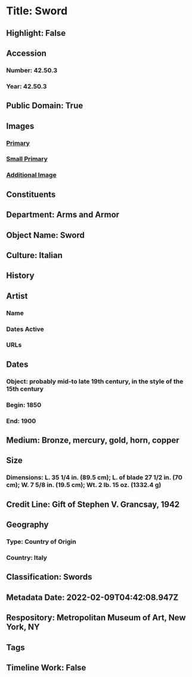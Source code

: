 # Title: Sword
## Highlight: False
## Accession
### Number: 42.50.3
### Year: 42.50.3
## Public Domain: True
## Images
### [Primary](https://images.metmuseum.org/CRDImages/aa/original/LC-42_50_3-002.jpg)
### [Small Primary](https://images.metmuseum.org/CRDImages/aa/web-large/LC-42_50_3-002.jpg)
### [Additional Image](https://images.metmuseum.org/CRDImages/aa/original/LC-42_50_3-003.jpg)
## Constituents
## Department: Arms and Armor
## Object Name: Sword
## Culture: Italian
## History
## Artist
### Name
### Dates Active
### URLs
## Dates
### Object: probably mid-to late 19th century, in the style of the 15th century
### Begin: 1850
### End: 1900
## Medium: Bronze, mercury, gold, horn, copper
## Size
### Dimensions: L. 35 1/4 in. (89.5 cm); L. of blade 27 1/2 in. (70 cm); W. 7 5/8 in. (19.5 cm); Wt. 2 lb. 15 oz. (1332.4 g)
## Credit Line: Gift of Stephen V. Grancsay, 1942
## Geography
### Type: Country of Origin
### Country: Italy
## Classification: Swords
## Metadata Date: 2022-02-09T04:42:08.947Z
## Respository: Metropolitan Museum of Art, New York, NY
## Tags
## Timeline Work: False